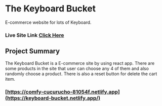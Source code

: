 # The Keyboard Bucket

E-commerce website for lots of Keyboard.

### Live Site Link [Click Here](https://keyboard-bucket.netlify.app)

## Project Summary

The Keyboard Bucket is a E-commerce site by using react app. There are some products in the site that user can choose any 4 of them and also randomly choose a product. There is also a reset button for delete the cart item.

### [https://comfy-cucurucho-81054f.netlify.app](https://keyboard-bucket.netlify.app/)
